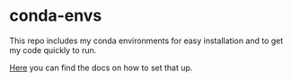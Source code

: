 # conda-envs
This repo includes my conda environments for easy installation and to get my code quickly to run.

[Here](https://docs.conda.io/projects/conda/en/latest/user-guide/tasks/manage-environments.html#cloning-an-environment) you can find the docs on how to set that up.

